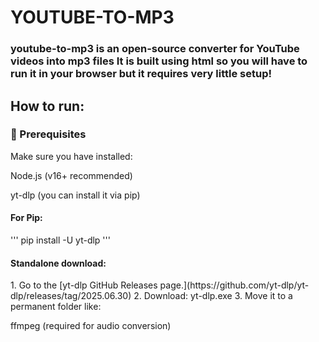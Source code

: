 <h1>YOUTUBE-TO-MP3</h1>

<h3>youtube-to-mp3 is an open-source converter for YouTube videos into mp3 files
It is built using html so you will have to run it in your browser but it requires very little setup!</h3>

<h2>How to run:</h2>

<h3>🧱 Prerequisites</h3>
Make sure you have installed:

Node.js (v16+ recommended)

yt-dlp (you can install it via pip)

<h4>For Pip:</h4>
'''
pip install -U yt-dlp
'''

<h4>Standalone download:</h4>
1. Go to the [yt-dlp GitHub Releases page.](https://github.com/yt-dlp/yt-dlp/releases/tag/2025.06.30)
2. Download: yt-dlp.exe
3. Move it to a permanent folder like:


ffmpeg (required for audio conversion)

